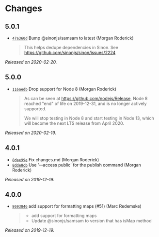 # Changes

## 5.0.1

- [`47a360d`](https://github.com/sinonjs/formatio/commit/47a360d5c5db72ba8ced2d598421bfe105facc69)
  Bump @sinonjs/samsam to latest (Morgan Roderick)
    >
    > This helps dedupe dependencies in Sinon. See https://github.com/sinonjs/sinon/issues/2224
    >

_Released on 2020-02-20._

## 5.0.0

- [`116aedb`](https://github.com/sinonjs/formatio/commit/116aedb20ca89f5f022633457366afe17b070772)
  Drop support for Node 8 (Morgan Roderick)
    >
    > As can be seen at https://github.com/nodejs/Release, Node 8 reached
    > "end" of life on 2019-12-31, and is no longer actively supported.
    >
    > We will stop testing in Node 8 and start testing in Node 13, which will
    > become the next LTS release from April 2020.
    >

_Released on 2020-02-19._

## 4.0.1

- [`8dae99e`](https://github.com/sinonjs/formatio/commit/8dae99e19fb1f63707669aa18375aac377de92be)
  Fix changes.md (Morgan Roderick)
- [`8dde8cb`](https://github.com/sinonjs/formatio/commit/8dde8cb370a2ea54f8d46ff43d1bf69a6ce661c5)
  Use '--access public' for the publish command (Morgan Roderick)

_Released on 2019-12-19._

## 4.0.0

- [`8693846`](https://github.com/sinonjs/formatio/commit/869384686588e4c71612ce99e4b840842a0e5a46)
  add support for formatting maps (#51) (Marc Redemske)
    > * add support for formatting maps
    > * Update @sinonjs/samsam to version that has isMap method

_Released on 2019-12-19._
